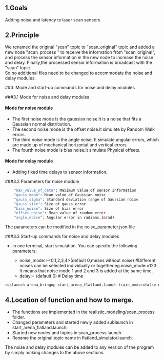 ## 1.Goals
Adding noise and latency to laser scan sensors


## 2.Principle
We renamed the original "scan" topic to "scan_original" topic and added a new node "scan_process " 
to receive the information from "scan_original", and process the sensor information in the new node 
to increase the noise and delay. Finally,the processed sensor information is broadcast with the "scan" topic.  
So no additional files need to be changed to accommodate the noise and delay modules.



##3. Mode and start-up commands for noise and delay modules

###3.1 Mode for noise and delay modules

#### Mode for noise module
- The first noise mode is the gaussian noise.It is a noise that fits a Gaussian normal distribution.
- The second noise mode is the offset noise.It simulate by Random Walk errors.
- The third noise mode is the angle noise. It simulate angular errors, which are made up of mechanical horizontal and vertical errors.
- The fourth noise mode is bias noise.It simulate Physical offsets.

#### Mode for delay module
- Adding fixed time delays to sensor information.

###3.2 Parameters for noise module

```bash
    "max_value_of_data": Maximum value of sensor information
    "gauss_mean": Mean value of Gaussian noise
    "gauss_sigma": Standard deviation range of Gaussian noise
    "gauss_size": Size of gauss error
    "bias_noise": Size of bias error
    "offset_noise": Mean value of random error
    "angle_noise": Angular error in radians.(mrad)
```
The parameters can be modified in the noise_parameter.json file

###3.3 Start-up commands for noise and delay modules
- In one terminal, start simulation. You can specify the following parameters: 

   * noise_mode:=<0,1,2,3,4>(default 0,means without noise) #Different noises can be selected individually or together.eg.noise_mode:=123 It means that noise mode 1 and 2 and 3 is added at the same time.
   * delay:=<int> (default 0) # Delay time

```bash
roslaunch arena_bringup start_arena_flatland.launch train_mode:=false use_viz:=true local_planner:=mpc map_file:=map1 obs_vel:=0.3 noise_mode := 1 delay:= 10
```

## 4.Location of function and how to merge.
- The functions are implemented in the realistic_modeling/scan_process folder.  
- Changed parameters and started newly added sublaunch in start_arena_flatland.launch.  
- Started new nodes and topics in scan_process.launch.
- Rename the original topic name in flatland_simulator.launch.

The noise and delay modules can be added to any version of the program by simply making changes to the above sections.
